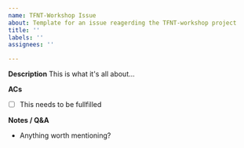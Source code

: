 ```yaml
---
name: TFNT-Workshop Issue
about: Template for an issue reagerding the TFNT-workshop project
title: ''
labels: ''
assignees: ''

---
```


**Description**
This is what it's all about…

**ACs**
- [ ] This needs to be fullfilled

**Notes / Q&A**
- Anything worth mentioning?
